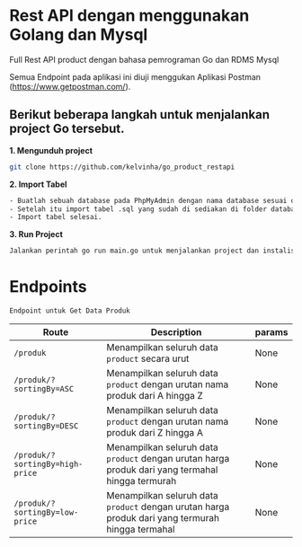 # Rest API dengan menggunakan Golang dan Mysql

Full Rest API product dengan bahasa pemrograman Go dan RDMS Mysql

Semua Endpoint pada aplikasi ini diuji menggukan Aplikasi Postman (https://www.getpostman.com/).

## Berikut beberapa langkah untuk menjalankan project Go tersebut.

**1. Mengunduh project**

```bash
git clone https://github.com/kelvinha/go_product_restapi

```

**2. Import Tabel**

```bash
- Buatlah sebuah database pada PhpMyAdmin dengan nama database sesuai dengan yang ada pada folder config.
- Setelah itu import tabel .sql yang sudah di sediakan di folder database
- Import tabel selesai.

```

**3. Run Project**

```bash
Jalankan perintah go run main.go untuk menjalankan project dan instalisasi package / library yang dibutuhkan

```

# Endpoints
`Endpoint untuk Get Data Produk`

| Route | Description | params |
| --- | --- | --- |
| `/produk` | Menampilkan seluruh data `product` secara urut | None |
| `/produk/?sortingBy=ASC` | Menampilkan seluruh data `product` dengan urutan nama produk dari A hingga Z | None |
| `/produk/?sortingBy=DESC` | Menampilkan seluruh data `product` dengan urutan nama produk dari Z hingga A | None |
| `/produk/?sortingBy=high-price` | Menampilkan seluruh data `product` dengan urutan harga produk dari yang termahal hingga termurah | None |
| `/produk/?sortingBy=low-price` | Menampilkan seluruh data `product` dengan urutan harga produk dari yang termurah hingga termahal | None |

<br>
